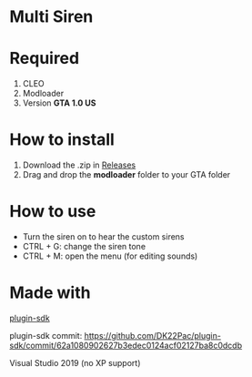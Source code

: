 # Multi Siren

<h1>Required</h1>

1. CLEO
2. Modloader
3. Version **GTA 1.0 US**

<h1>How to install</h1>

1. Download the .zip in [Releases](https://github.com/Danilo1301/multi-siren/releases)
2. Drag and drop the **modloader** folder to your GTA folder

<h1>How to use</h1>

* Turn the siren on to hear the custom sirens
* CTRL + G: change the siren tone
* CTRL + M: open the menu (for editing sounds)

<h1>Made with</h1>

[plugin-sdk](https://github.com/DK22Pac/plugin-sdk)

plugin-sdk commit: https://github.com/DK22Pac/plugin-sdk/commit/62a1080902627b3edec0124acf02127ba8c0dcdb

Visual Studio 2019 (no XP support)